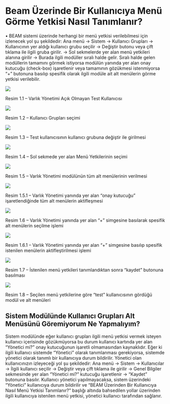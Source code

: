 # Beam Üzerinde Bir Kullanıcıya Menü Görme Yetkisi Nasıl  Tanımlanır?

•	BEAM sistemi üzerinde herhangi bir menü yetkisi verilebilmesi için izlenecek yol şu şekildedir: 
Ana menü -> Sistem -> Kullanıcı Grupları -> Kullanıcının yer aldığı kullanıcı grubu seçilir -> Değiştir butonu veya çift tıklama ile ilgili gruba girilir. -> Sol sekmelerde yer alan menü yetkileri alanına girilir -> Burada ilgili modüller sıralı halde gelir. Sıralı halde gelen modüllerin tamamını görmek istiyorsa modülün yanında yer alan onay kutucuğu (check-box) işaretlenir veya tamamının gözükmesi istenmiyorsa “+” butonuna basılıp spesifik olarak ilgili modüle ait alt menülerin görme yetkisi verilebilir.


![](https://docsbimser.blob.core.windows.net/imagecontainer/mupload-d9fbd0c0-81dc-49bc-803e-58c9c3dea16b.png)

Resim 1.1 – Varlık Yönetimi Açık Olmayan Test Kullanıcısı

![](https://docsbimser.blob.core.windows.net/imagecontainer/mupload-9818f400-50cd-4bd5-ab1e-3324be89eeac.png)

Resim 1.2 – Kullanıcı Grupları seçimi

![](https://docsbimser.blob.core.windows.net/imagecontainer/mupload-23a2651e-482c-49c7-ae09-3cd9938de798.png)

Resim 1.3 – Test kullanıcısının kullanıcı grubuna değiştir ile girilmesi

![](https://docsbimser.blob.core.windows.net/imagecontainer/mupload-5a55b033-d7bf-4993-8377-46423a419791.png)

Resim 1.4 – Sol sekmede yer alan Menü Yetkilerinin seçimi

![](https://docsbimser.blob.core.windows.net/imagecontainer/mupload-df7661e5-a9ce-492d-8711-c7db4b26a49e.png)

Resim 1.5 – Varlık Yönetimi modülünün tüm alt menülerinin verilmesi

![](https://docsbimser.blob.core.windows.net/imagecontainer/mupload-0cd54c6e-136b-4a09-80dd-c9ed13d22008.png)

Resim 1.5.1 – Varlık Yönetimi yanında yer alan “onay kutucuğu” işaretlendiğinde tüm alt menülerin aktifleşmesi

![](https://docsbimser.blob.core.windows.net/imagecontainer/mupload-8b58fbb6-0c21-41e8-8b3d-fd46c7529956.png)

Resim 1.6 – Varlık Yönetimi yanında yer alan “+” simgesine basılarak spesifik alt menülerin seçilme işlemi

![](https://docsbimser.blob.core.windows.net/imagecontainer/mupload-cbbec520-c0d4-4d2c-a9c1-0c7c6cafb297.png)

Resim 1.6.1 – Varlık Yönetimi yanında yer alan “+” simgesine basılıp spesifik istenilen menülerin aktifleştirilmesi işlemi

![](https://docsbimser.blob.core.windows.net/imagecontainer/mupload-ee420d40-574d-4fea-bdb3-41dff8626a90.png)

Resim 1.7 – İstenilen menü yetkileri tanımlandıktan sonra “kaydet” butonuna basılması

![](https://docsbimser.blob.core.windows.net/imagecontainer/mupload-c7a76471-b427-4764-83fb-1056be7987a7.png)

Resim 1.8 – Seçilen menü yetkilerine göre “test” kullanıcısının gördüğü modül ve alt menüleri

## Sistem Modülünde Kullanıcı Grupları Alt Menüsünü Göremiyorum Ne Yapmalıyım?

Sistem modülünde eğer kullanıcı grupları ilgili menü yetkisi vermek isteyen kullanıcı içerisinde gözükmüyorsa bu durum kullanıcı kartında yer alan “Yönetici mi?” onay kutucuğunun işaretli olmamasından kaynaklıdır.
Eğer ki ilgili kullanıcı sistemde “Yönetici” olarak tanımlanması gerekiyorsa, sistemde yönetici olarak tanımlı bir kullanıcıya durum bildirilir. Yönetici olan kullanıcınızın izleyeceği yol şu şekildedir:
Ana menü -> Sistem -> Kullanıcılar -> İlgili kullanıcı seçilir -> Değiştir veya çift tıklama ile girilir -> Genel Bilgiler sekmesinde yer alan “Yönetici mi?” kutucuğu işaretlenir -> “Kaydet” butonuna basılır.
Kullanıcı yönetici yapılmayacaksa, sistem üzerindeki “Yönetici” kullanıcıya durum bildirilir ve “BEAM Üzerinden Bir Kullanıcıya Nasıl Menü Yetkisi Tanımlanır?” başlığı altında bahsedilen yollar üzerinden ilgili kullanıcıya istenilen menü yetkisi, yönetici kullanıcı tarafından sağlanır.